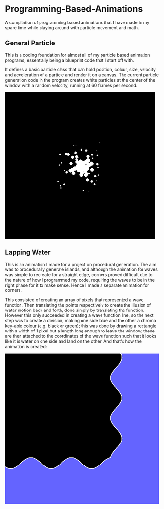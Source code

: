# Programming-Based-Animations
A compilation of programming based animations that I have made in my spare time while playing around with particle movement and math.

## General Particle
This is a coding foundation for almost all of my particle based animation programs, essentially being a blueprint code that I start off with.

It defines a basic particle class that can hold position, colour, size, velocity and acceleration of a particle and render it on a canvas.
The current particle generation code in the program creates white particles at the center of the window with a random velocity, running at 60 frames per second.

![](https://github.com/Arcane34/Programming-Based-Animations/blob/main/GeneralParticlePreview.gif)


## Lapping Water
This is an animation I made for a project on procedural generation. The aim was to procedurally generate islands, and although the animation for waves was simple to recreate for a straight edge, corners proved difficult due to the nature of how I programmed my code, requiring the waves to be in the right phase for it to make sense. Hence I made a separate animation for corners.

This consisted of creating an array of pixels that represented a wave function. Then translating the points respectively to create the illusion of water motion back and forth, done simply by translating the function. 
However this only succeeded in creating a wave function line, so the next step was to create a division, making one side blue and the other a chroma key-able colour (e.g. black or green); this was done by drawing a rectangle with a width of 1 pixel but a length long enough to leave the window, these are then attached to the coordinates of the wave function such that it looks like it is water on one side and land on the other.
And that's how the animation is created:

![](https://github.com/Arcane34/Programming-Based-Animations/blob/main/LappingWaterPreview.gif)
